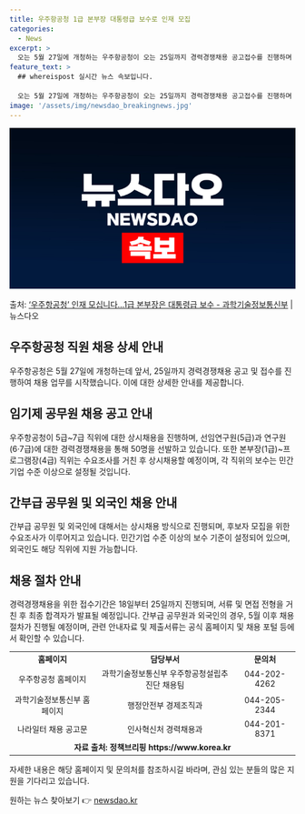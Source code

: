 ```yaml
---
title: 우주항공청 1급 본부장 대통령급 보수로 인재 모집
categories:
  - News
excerpt: >
  오는 5월 27일에 개청하는 우주항공청이 오는 25일까지 경력경쟁채용 공고접수를 진행하며 본격적인 인재 영입…
feature_text: >
  ## whereispost 실시간 뉴스 속보입니다.

  오는 5월 27일에 개청하는 우주항공청이 오는 25일까지 경력경쟁채용 공고접수를 진행하며 본격적인 인재 영입…
image: '/assets/img/newsdao_breakingnews.jpg'
---
```


![뉴스다오 속보](/assets/img/newsdao_breakingnews.jpg)

<p>출처: <a href="https://newsdao.kr/3340" rel="dofollow">‘우주항공청’ 인재 모십니다…1급 본부장은 대통령급 보수 - 과학기술정보통신부</a> | 뉴스다오</p>

<h2 data-ke-size="size26">우주항공청 직원 채용 상세 안내</h2>
<p data-ke-size="size16">우주항공청은 5월 27일에 개청하는데 앞서, 25일까지 경력경쟁채용 공고 및 접수를 진행하여 채용 업무를 시작했습니다. 이에 대한 상세한 안내를 제공합니다.</p>

<h2 data-ke-size="size24">임기제 공무원 채용 공고 안내</h2>
<p data-ke-size="size16">우주항공청이 5급~7급 직위에 대한 상시채용을 진행하며, 선임연구원(5급)과 연구원(6·7급)에 대한 경력경쟁채용을 통해 50명을 선발하고 있습니다. 또한 본부장(1급)~프로그램장(4급) 직위는 수요조사를 거친 후 상시채용할 예정이며, 각 직위의 보수는 민간기업 수준 이상으로 설정될 것입니다.</p>

<h2 data-ke-size="size24">간부급 공무원 및 외국인 채용 안내</h2>
<p data-ke-size="size16">간부급 공무원 및 외국인에 대해서는 상시채용 방식으로 진행되며, 후보자 모집을 위한 수요조사가 이루어지고 있습니다. 민간기업 수준 이상의 보수 기준이 설정되어 있으며, 외국인도 해당 직위에 지원 가능합니다.</p>

<h2 data-ke-size="size24">채용 절차 안내</h2>
<p data-ke-size="size16">경력경쟁채용을 위한 접수기간은 18일부터 25일까지 진행되며, 서류 및 면접 전형을 거친 후 최종 합격자가 발표될 예정입니다. 간부급 공무원과 외국인의 경우, 5월 이후 채용절차가 진행될 예정이며, 관련 안내자료 및 제출서류는 공식 홈페이지 및 채용 포털 등에서 확인할 수 있습니다.</p>

<table>
	<tr>
		<td style="text-align: center; height: 17px;"><b>홈페이지</b></td>
		<td style="text-align: center; height: 17px;"><b>담당부서</b></td>
		<td style="text-align: center; height: 17px;"><b>문의처</b></td>
	</tr>
	<tr>
		<td style="text-align: center; height: 17px;">우주항공청 홈페이지</td>
		<td style="text-align: center; height: 17px;">과학기술정보통신부 우주항공청설립추진단 채용팀</td>
		<td style="text-align: center; height: 17px;">044-202-4262</td>
	</tr>
	<tr>
		<td style="text-align: center; height: 17px;">과학기술정보통신부 홈페이지</td>
		<td style="text-align: center; height: 17px;">행정안전부 경제조직과</td>
		<td style="text-align: center; height: 17px;">044-205-2344</td>
	</tr>
	<tr>
		<td style="text-align: center; height: 17px;">나라일터 채용 공고문</td>
		<td style="text-align: center; height: 17px;">인사혁신처 경력채용과</td>
		<td style="text-align: center; height: 17px;">044-201-8371</td>
	</tr>
	<tr>
		<td colspan="3" style="text-align: center; height: 17px;"><b>자료 출처: 정책브리핑 https://www.korea.kr</b></td>
	</tr>
</table>
<p data-ke-size="size16">자세한 내용은 해당 홈페이지 및 문의처를 참조하시길 바라며, 관심 있는 분들의 많은 지원을 기다리고 있습니다.</p>
 

원하는 뉴스 찾아보기 👉 <a href="https://newsdao.kr" rel="dofollow">newsdao.kr</a>



